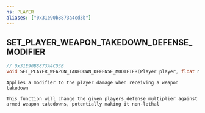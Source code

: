 ```yaml
---
ns: PLAYER
aliases: ["0x31e90b8873a4cd3b"]
---
```

## SET_PLAYER_WEAPON_TAKEDOWN_DEFENSE_MODIFIER

```c
// 0x31E90B8873A4CD3B
void SET_PLAYER_WEAPON_TAKEDOWN_DEFENSE_MODIFIER(Player player, float Modifier);
```

```
Applies a modifier to the player damage when receiving a weapon takedown

This function will change the given players defense multiplier against armed weapon takedowns, potentially making it non-lethal
```
